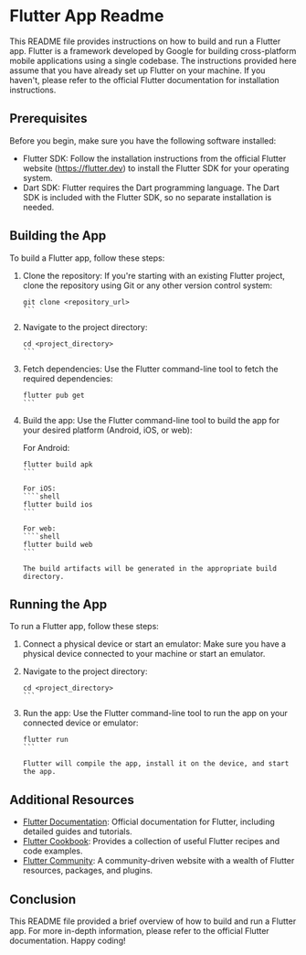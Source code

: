 # Flutter App Readme

This README file provides instructions on how to build and run a Flutter app. Flutter is a framework developed by Google for building cross-platform mobile applications using a single codebase. The instructions provided here assume that you have already set up Flutter on your machine. If you haven't, please refer to the official Flutter documentation for installation instructions.

## Prerequisites

Before you begin, make sure you have the following software installed:

- Flutter SDK: Follow the installation instructions from the official Flutter website (https://flutter.dev) to install the Flutter SDK for your operating system.
- Dart SDK: Flutter requires the Dart programming language. The Dart SDK is included with the Flutter SDK, so no separate installation is needed.

## Building the App

To build a Flutter app, follow these steps:

1. Clone the repository: If you're starting with an existing Flutter project, clone the repository using Git or any other version control system:

   ````shell
   git clone <repository_url>
   ```

2. Navigate to the project directory:

   ````shell
   cd <project_directory>
   ```

3. Fetch dependencies: Use the Flutter command-line tool to fetch the required dependencies:

   ````shell
   flutter pub get
   ```

4. Build the app: Use the Flutter command-line tool to build the app for your desired platform (Android, iOS, or web):

   For Android:
   ````shell
   flutter build apk
   ```

   For iOS:
   ````shell
   flutter build ios
   ```

   For web:
   ````shell
   flutter build web
   ```

   The build artifacts will be generated in the appropriate build directory.

## Running the App

To run a Flutter app, follow these steps:

1. Connect a physical device or start an emulator: Make sure you have a physical device connected to your machine or start an emulator.

2. Navigate to the project directory:

   ````shell
   cd <project_directory>
   ```

3. Run the app: Use the Flutter command-line tool to run the app on your connected device or emulator:

   ````shell
   flutter run
   ```

   Flutter will compile the app, install it on the device, and start the app.

## Additional Resources

- [Flutter Documentation](https://flutter.dev/docs): Official documentation for Flutter, including detailed guides and tutorials.
- [Flutter Cookbook](https://flutter.dev/docs/cookbook): Provides a collection of useful Flutter recipes and code examples.
- [Flutter Community](https://fluttercommunity.dev): A community-driven website with a wealth of Flutter resources, packages, and plugins.

## Conclusion

This README file provided a brief overview of how to build and run a Flutter app. For more in-depth information, please refer to the official Flutter documentation. Happy coding!